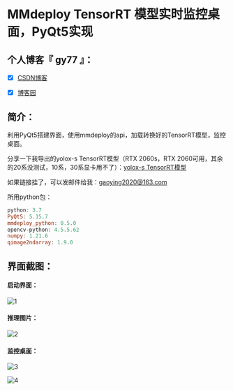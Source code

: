 # MMdeploy TensorRT 模型实时监控桌面，PyQt5实现



## 个人博客『 gy77 』：

- [x] [CSDN博客](https://blog.csdn.net/qq_39435411) 
- [x] [博客园](https://www.cnblogs.com/gy77/) 



## 简介：

利用PyQt5搭建界面，使用mmdeploy的api，加载转换好的TensorRT模型，监控桌面。

分享一下我导出的yolox-s TensorRT模型（RTX 2060s，RTX 2060可用，其余的20系没测试，10系，30系显卡用不了）：[yolox-s TensorRT模型](https://wws.lanzouw.com/i6nfv09f8d5g) 

如果链接挂了，可以发邮件给我：gaoying2020@163.com 



所用python包：

```powershell
python: 3.7
PyQt5: 5.15.7
mmdeploy_python: 0.5.0 
opencv-python: 4.5.5.62
numpy: 1.21.6
qimage2ndarray: 1.9.0
```







## 界面截图：

#### 启动界面：

![1](https://gy77-blog.oss-cn-hangzhou.aliyuncs.com/img/1.jpg)



#### 推理图片：

![2](https://gy77-blog.oss-cn-hangzhou.aliyuncs.com/img/2.jpg)



#### 监控桌面：

![3](https://gy77-blog.oss-cn-hangzhou.aliyuncs.com/img/3.jpg)



![4](https://gy77-blog.oss-cn-hangzhou.aliyuncs.com/img/4.jpg)